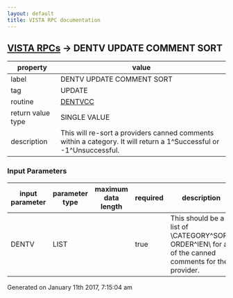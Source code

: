 ```yaml
---
layout: default
title: VISTA RPC documentation
---
```




## [VISTA RPCs](TableOfContent.md) &#8594; DENTV UPDATE COMMENT SORT 

 property | value 
--- | --- 
 label | DENTV UPDATE COMMENT SORT
 tag | UPDATE
 routine | [DENTVCC](http://code.osehra.org/dox/Routine_DENTVCC_source.html)
 return value type | SINGLE VALUE
 description | This will re-sort a providers canned comments within a category. It will return a 1^Successful or -1^Unsuccessful.

### Input Parameters

| input parameter | parameter type | maximum data length | required | description | 
| --- | --- | --- | --- | --- | 
| DENTV | LIST |  | true | This should be a list of \CATEGORY^SORT ORDER^IEN\ for all of the canned comments for the provider. | 




 Generated on January 11th 2017, 7:15:04 am